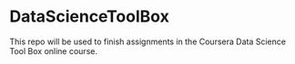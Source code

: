 # DataScienceToolBox
This repo will be used to finish assignments in the Coursera Data Science Tool Box online course.
